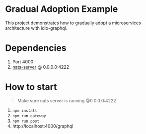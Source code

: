 # Gradual Adoption Example
This project demonstrates how to gradually adopt a microservices architecture with idio-graphql.

# Dependencies
1. Port 4000
2. [nats-server](https://github.com/nats-io/nats-server) @ 0.0.0.0:4222

# How to start
> Make sure nats server is running @0.0.0.0:4222

1. `npm install`
2. `npm run gateway`
4. `npm run post`
5. http://localhost:4000/graphql
